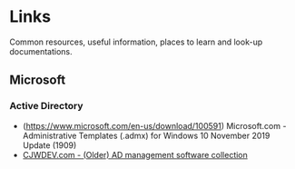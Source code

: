 # Links
Common resources, useful information, places to learn and look-up documentations.

## Microsoft

### Active Directory
* (https://www.microsoft.com/en-us/download/100591)
  Microsoft.com - Administrative Templates (.admx) for Windows 10 November 2019 Update (1909)
* [CJWDEV.com - (Older) AD management software collection](http://www.cjwdev.com/Software.html?LMCL=PbAXdB)
